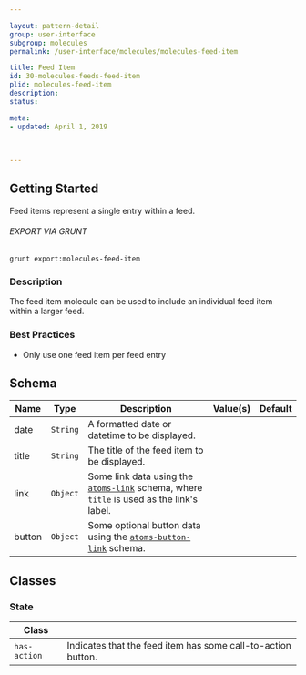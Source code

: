 ```yaml
---

layout: pattern-detail
group: user-interface
subgroup: molecules
permalink: /user-interface/molecules/molecules-feed-item

title: Feed Item
id: 30-molecules-feeds-feed-item
plid: molecules-feed-item
description: 
status: 

meta:
- updated: April 1, 2019
  
  
  
---
```



## Getting Started

Feed items represent a single entry within a feed.

###### EXPORT VIA GRUNT

```
grunt export:molecules-feed-item
```


### Description

The feed item molecule can be used to include an individual feed item within a larger feed.


### Best Practices

- Only use one feed item per feed entry


## Schema

| Name    | Type      | Description                                                                                             | Value(s)  | Default   |
|---------|-----------|---------------------------------------------------------------------------------------------------------|-----------|-----------|
| date    | `String`  | A formatted date or datetime to be displayed.                                                           |           |           |
| title   | `String`  | The title of the feed item to be displayed.                                                             |           |           |
| link    | `Object`  | Some link data using the [`atoms-link`][atoms-link] schema, where `title` is used as the link's label.  |           |           |
| button  | `Object`  | Some optional button data using the [`atoms-button-link`][atoms-button-link] schema.                    |           |           |


## Classes

### State

| Class         |                                                               |
|---------------|---------------------------------------------------------------|
| `has-action`  | Indicates that the feed item has some call-to-action button.  |


[atoms-link]: /patterns/20-atoms-globals-link/20-atoms-globals-link.html
[atoms-button-link]: /patterns/20-atoms-buttons-01-button-link/20-atoms-buttons-01-button-link.html
